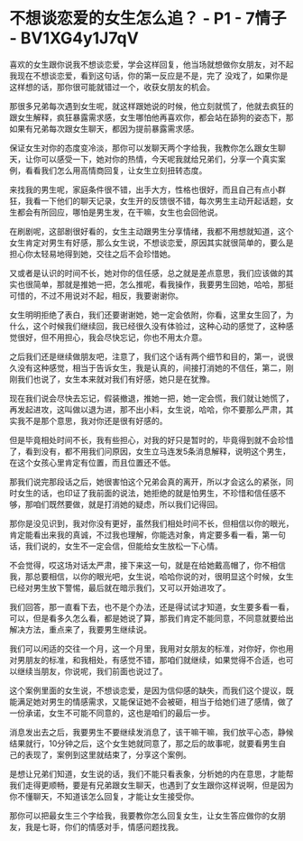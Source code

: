 # 不想谈恋爱的女生怎么追？ - P1 - 7情子 - BV1XG4y1J7qV

喜欢的女生跟你说我不想谈恋爱，学会这样回复，他当场就想做你女朋友，对不起 我现在不想谈恋爱，看到这句话，你的第一反应是不是，完了 没戏了，如果你是这样想的话，那你很可能就错过一个，收获女朋友的机会。

那很多兄弟每次遇到女生呢，就这样跟她说的时候，他立刻就慌了，他就去疯狂的跟女生解释，疯狂暴露需求感，女生哪怕他再喜欢你，都会站在舔狗的姿态下，那如果有兄弟每次跟女生聊天，都因为提前暴露需求感。

保证女生对你的态度变冷淡，那你可以发聊天两个字给我，我教你怎么跟女生聊天，让你可以感受一下，她对你的热情，今天呢我就给兄弟们，分享一个真实案例，看看我们怎么用高情商回复，让女生立刻扭转态度。

来找我的男生呢，家庭条件很不错，出手大方，性格也很好，而且自己有点小群狂，我看一下他们的聊天记录，女生开的反馈很不错，每次男生主动开起话题，女生都会有所回应，哪怕是男生发，在干嘛，女生也会回他说。

在刷剧呢，这部剧很好看的，女生主动跟男生分享情绪，我都不用想就知道，这个女生肯定对男生有好感，那么女生说，不想谈恋爱，原因其实就很简单的，要么是担心你太轻易地得到她，交往之后不会珍惜她。

又或者是认识的时间不长，她对你的信任感，总之就是差点意思，我们应该做的其实也很简单，那就是推她一把，怎么推呢，看我操作，我要男生回她，哈哈，那挺可惜的，不过不用说对不起，相反，我要谢谢你。

女生明明拒绝了表白，我们还要谢谢她，她一定会依附，你看，这里女生回了，为什么，这个时候我们继续回，我已经很久没有体验过，这种心动的感觉了，这种感觉很好，但不用担心，我会尽快忘记，你也不用太介意。

之后我们还是继续做朋友吧，注意了，我们这个话有两个细节和目的，第一，说很久没有这种感觉，相当于告诉女生，我是认真的，间接打消她的不信任，第二，刚刚我们也说了，女生本来就对我们有好感，她只是在犹豫。

现在我们说会尽快去忘记，假装撤退，推她一把，她一定会慌，我们就让她慌了，再发起进攻，这叫做以退为进，那不出小料，女生说，哈哈，你不要那么严肃，其实我不是那个意思，我对你还是很有好感的。

但是毕竟相处时间不长，我有些担心，对我的好只是暂时的，毕竟得到就不会珍惜了，看到没有，都不用我们问原因，女生立马连发5条消息解释，说明这个男生，在这个女孩心里肯定有位置，而且位置还不低。

那我们说完那段话之后，她很害怕这个兄弟会真的离开，所以才会这么的紧张，同时女生的话，也印证了我前面的说法，她拒绝的就是怕男生，不珍惜和信任感不够，那咱们既然要做，就是打消她的疑虑，所以我们记得回。

那你是没见识到，我对你没有更好，虽然我们相处时间不长，但相信以你的眼光，肯定能看出来我的真诚，不过我也理解，你能选对象，肯定要多看一看，第一句话，我们说的，女生不一定会信，但能给女生放松一下心情。

不会觉得，哎这场对话太严肃，接下来这一句，就是在给她戴高帽了，你不相信我，那总要相信，以你的眼光吧，女生说，哈哈你说的对，很明显这个时候，女生已经对男生放下警惕，最后就在暗示我们，又可以开始进攻了。

我们回答，那一直看下去，也不是个办法，还是得试试才知道，女生要多看一看，可以，但是看多久怎么看，都是她说了算，那我们肯定不能同意，不同意就要给出解决方法，重点来了，我要男生继续说。

我们可以闲适的交往一个月，这一个月里，我用对女朋友的标准，对你好，你也用对男朋友的标准，和我相处，有感觉不错，那咱们就继续，如果觉得不合适，也可以继续当朋友，你说呢，我们前面也说过了。

这个案例里面的女生说，不想谈恋爱，是因为信仰感的缺失，而我们这个提议，既能满足她对男生的情感需求，又能保证她不会被砸，相当于给她们进了感情，做了一份承诺，女生不可能不同意的，这也是咱们的最后一步。

消息发出去之后，我要男生不要继续发消息了，该干嘛干嘛，我们放平心态，静候结果就行，10分钟之后，这个女生她就同意了，那之后的故事呢，就要看男生自己的表现了，案例到这里就结束了，分享这个案例。

是想让兄弟们知道，女生说的话，我们不能只看表象，分析她的内在意思，才能帮我们走得更顺畅，要是有兄弟跟女生聊天，也遇到了女生跟你这样说啊，但是因为你不懂聊天，不知道该怎么回复，才能让女生接受你。

那你可以把最女生三个字给我，我要教你怎么回复女生，让女生答应做你的女朋友，我是七哥，你们的情感对手，情感问题找我。